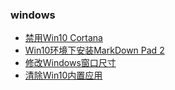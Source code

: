 ### windows

- [禁用Win10 Cortana](./forbidding-win10-cortana.md)
- [Win10环境下安装MarkDown Pad 2](./installing-markdownpad2-on-win10.md)
- [修改Windows窗口尺寸](./modifying-windows-metrics.md)
- [清除Win10内置应用](./purging-win10-built-in-app.md)